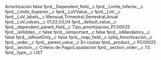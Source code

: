 <?xml version="1.0" encoding="UTF-8"?>
<CustomMetadata xmlns="http://soap.sforce.com/2006/04/metadata" xmlns:xsi="http://www.w3.org/2001/XMLSchema-instance" xmlns:xsd="http://www.w3.org/2001/XMLSchema">
    <label>Amortización</label>
    <protected>false</protected>
    <values>
        <field>fprd__Dependent_field__c</field>
        <value xsi:nil="true"/>
    </values>
    <values>
        <field>fprd__Limite_Inferior__c</field>
        <value xsi:nil="true"/>
    </values>
    <values>
        <field>fprd__Limite_Superior__c</field>
        <value xsi:nil="true"/>
    </values>
    <values>
        <field>fprd__LoVValue__c</field>
        <value xsi:nil="true"/>
    </values>
    <values>
        <field>fprd__LoV__c</field>
        <value xsi:nil="true"/>
    </values>
    <values>
        <field>fprd__LoV_labels__c</field>
        <value xsi:type="xsd:string">Mensual,Trimestral,Semestral,Anual</value>
    </values>
    <values>
        <field>fprd__LoV_values__c</field>
        <value xsi:type="xsd:string">01,02,03,04</value>
    </values>
    <values>
        <field>fprd__default_value__c</field>
        <value xsi:nil="true"/>
    </values>
    <values>
        <field>fprd__dependent_parent_field__c</field>
        <value xsi:type="xsd:string">Tipo_amortizacion_PC00025</value>
    </values>
    <values>
        <field>fprd__isHidden__c</field>
        <value xsi:type="xsd:boolean">false</value>
    </values>
    <values>
        <field>fprd__isImportant__c</field>
        <value xsi:type="xsd:boolean">false</value>
    </values>
    <values>
        <field>fprd__isMandatory__c</field>
        <value xsi:type="xsd:boolean">false</value>
    </values>
    <values>
        <field>fprd__isReadOnly__c</field>
        <value xsi:type="xsd:boolean">false</value>
    </values>
    <values>
        <field>fprd__map_field__c</field>
        <value xsi:type="xsd:string">cpliq_Amortizacion__c</value>
    </values>
    <values>
        <field>fprd__order__c</field>
        <value xsi:nil="true"/>
    </values>
    <values>
        <field>fprd__parent_value__c</field>
        <value xsi:type="xsd:string">En cuotas</value>
    </values>
    <values>
        <field>fprd__product__c</field>
        <value xsi:type="xsd:string">PC00025</value>
    </values>
    <values>
        <field>fprd__section__c</field>
        <value xsi:type="xsd:string">Criterio de Pago/Liquidación</value>
    </values>
    <values>
        <field>fprd__section_order__c</field>
        <value xsi:type="xsd:double">7.0</value>
    </values>
    <values>
        <field>fprd__type__c</field>
        <value xsi:type="xsd:string">LIST</value>
    </values>
</CustomMetadata>
